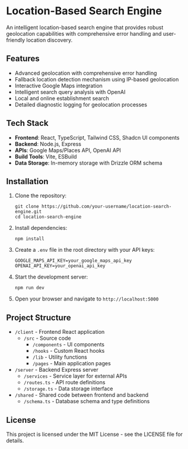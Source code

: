 # Location-Based Search Engine

An intelligent location-based search engine that provides robust geolocation capabilities with comprehensive error handling and user-friendly location discovery.

## Features

- Advanced geolocation with comprehensive error handling
- Fallback location detection mechanism using IP-based geolocation
- Interactive Google Maps integration
- Intelligent search query analysis with OpenAI
- Local and online establishment search
- Detailed diagnostic logging for geolocation processes

## Tech Stack

- **Frontend**: React, TypeScript, Tailwind CSS, Shadcn UI components
- **Backend**: Node.js, Express
- **APIs**: Google Maps/Places API, OpenAI API
- **Build Tools**: Vite, ESBuild
- **Data Storage**: In-memory storage with Drizzle ORM schema

## Installation

1. Clone the repository:
   ```
   git clone https://github.com/your-username/location-search-engine.git
   cd location-search-engine
   ```

2. Install dependencies:
   ```
   npm install
   ```

3. Create a `.env` file in the root directory with your API keys:
   ```
   GOOGLE_MAPS_API_KEY=your_google_maps_api_key
   OPENAI_API_KEY=your_openai_api_key
   ```

4. Start the development server:
   ```
   npm run dev
   ```

5. Open your browser and navigate to `http://localhost:5000`

## Project Structure

- `/client` - Frontend React application
  - `/src` - Source code
    - `/components` - UI components
    - `/hooks` - Custom React hooks
    - `/lib` - Utility functions
    - `/pages` - Main application pages
- `/server` - Backend Express server
  - `/services` - Service layer for external APIs
  - `/routes.ts` - API route definitions
  - `/storage.ts` - Data storage interface
- `/shared` - Shared code between frontend and backend
  - `/schema.ts` - Database schema and type definitions

## License

This project is licensed under the MIT License - see the LICENSE file for details.